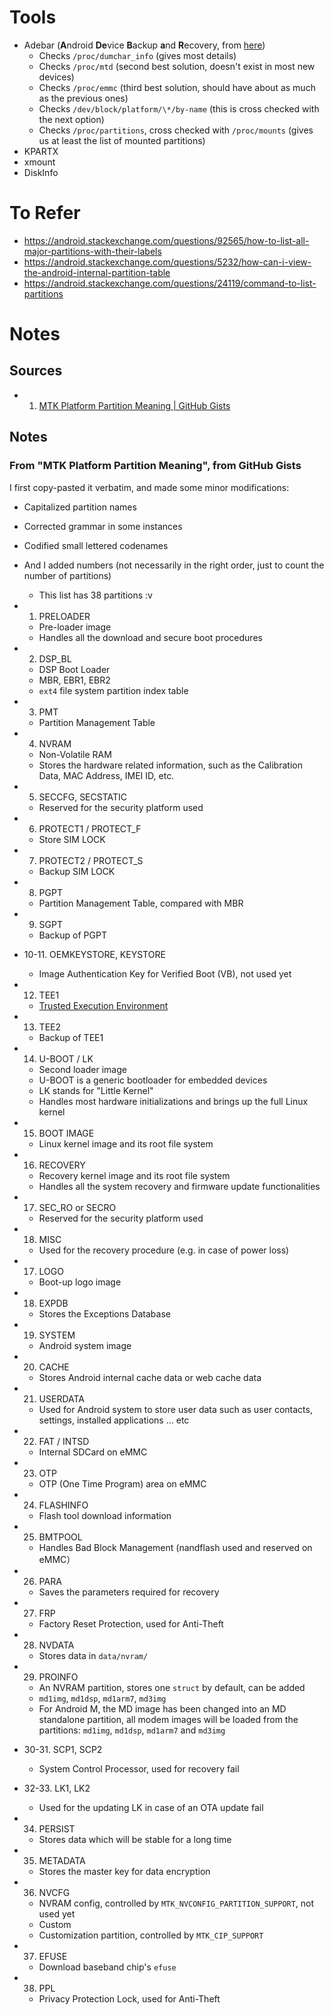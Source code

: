 # Tools
- Adebar (**A**ndroid **De**vice **B**ackup **a**nd **R**ecovery, from [here](https://android.stackexchange.com/questions/92565/how-to-list-all-major-partitions-with-their-labels))
	- Checks `/proc/dumchar_info` (gives most details)
	- Checks `/proc/mtd` (second best solution, doesn't exist in most new devices)
	- Checks `/proc/emmc` (third best solution, should have about as much as the previous ones)
	- Checks `/dev/block/platform/\*/by-name` (this is cross checked with the next option)
	- Checks `/proc/partitions`, cross checked with `/proc/mounts` (gives us at least the list of mounted partitions)
- KPARTX
- xmount
- DiskInfo
# To Refer
- https://android.stackexchange.com/questions/92565/how-to-list-all-major-partitions-with-their-labels
- https://android.stackexchange.com/questions/5232/how-can-i-view-the-android-internal-partition-table
- https://android.stackexchange.com/questions/24119/command-to-list-partitions
# Notes
## Sources
- 1. [MTK Platform Partition Meaning | GitHub Gists](https://gist.github.com/sadiqsalau/865364b344c0b9cb1b418df8bbb51804)
## Notes
### From "MTK Platform Partition Meaning", from GitHub Gists

I first copy-pasted it verbatim, and made some minor modifications:
- Capitalized partition names
- Corrected grammar in some instances
- Codified small lettered codenames
- And I added numbers (not necessarily in the right order, just to count the number of partitions)
	- This list has 38 partitions :v

- 1. PRELOADER
	- Pre-loader image
	- Handles all the download and secure boot procedures
- 2. DSP_BL
	- DSP Boot Loader
	- MBR, EBR1, EBR2
	- `ext4` file system partition index table
- 3. PMT
	- Partition Management Table
- 4. NVRAM
	- Non-Volatile RAM
	- Stores the hardware related information, such as the Calibration Data, MAC Address, IMEI ID, etc.
- 5. SECCFG, SECSTATIC
	- Reserved for the security platform used
- 6. PROTECT1 / PROTECT_F
	- Store SIM LOCK
- 7. PROTECT2 / PROTECT_S
	- Backup SIM LOCK
- 8. PGPT
	- Partition Management Table, compared with MBR
- 9. SGPT
	- Backup of PGPT
- 10-11. OEMKEYSTORE, KEYSTORE
	- Image Authentication Key for Verified Boot (VB), not used yet
- 12. TEE1
	- [Trusted Execution Environment](https://www.trustonic.com/technology/trustzone-and-tee)
- 13. TEE2
	- Backup of TEE1
- 14. U-BOOT / LK
	- Second loader image
	- U-BOOT is a generic bootloader for embedded devices
	- LK stands for "Little Kernel"
	- Handles most hardware initializations and brings up the full Linux kernel
- 15. BOOT IMAGE
	- Linux kernel image and its root file system
- 16. RECOVERY
	- Recovery kernel image and its root file system
	- Handles all the system recovery and firmware update functionalities
- 17. SEC_RO or SECRO
	- Reserved for the security platform used
- 18. MISC
	- Used for the recovery procedure (e.g. in case of power loss)
- 17. LOGO
	- Boot-up logo image
- 18. EXPDB
	- Stores the Exceptions Database
- 19. SYSTEM
	- Android system image
- 20. CACHE
	- Stores Android internal cache data or web cache data
- 21. USERDATA
	- Used for Android system to store user data such as user contacts, settings, installed applications … etc
- 22. FAT / INTSD
	- Internal SDCard on eMMC
- 23. OTP
	- OTP (One Time Program) area on eMMC
- 24. FLASHINFO
	- Flash tool download information
- 25. BMTPOOL
	- Handles Bad Block Management (nandflash used and reserved on eMMC）
- 26. PARA
	- Saves the parameters required for recovery
- 27. FRP
	- Factory Reset Protection, used for Anti-Theft
- 28. NVDATA
	- Stores data in `data/nvram/`
- 29. PROINFO
	- An NVRAM partition, stores one `struct` by default, can be added
	- `md1img`, `md1dsp`, `md1arm7`, `md3img`
	- For Android M, the MD image has been changed into an MD standalone partition, all modem images will be loaded from the partitions: `md1img`, `md1dsp`, `md1arm7` and `md3img`
 - 30-31. SCP1, SCP2
	- System Control Processor, used for recovery fail
- 32-33. LK1, LK2
	- Used for the updating LK in case of an OTA update fail
- 34. PERSIST
	- Stores data which will be stable for a long time
- 35. METADATA
	- Stores the master key for data encryption
- 36. NVCFG
	- NVRAM config, controlled by `MTK_NVCONFIG_PARTITION_SUPPORT`, not used yet
	- Custom
	- Customization partition, controlled by `MTK_CIP_SUPPORT`
- 37. EFUSE
	- Download baseband chip's `efuse`
- 38. PPL
	- Privacy Protection Lock, used for Anti-Theft
